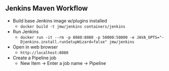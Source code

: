 ## Jenkins Maven Workflow

* Build base Jenkins image w/plugins installed
    * `docker build -t jmw/jenkins containers/jenkins`
* Run Jenkins
    * `docker run -it --rm -p 8080:8080 -p 50000:50000 -e JAVA_OPTS="-Djenkins.install.runSetupWizard=false" jmw/jenkins`
* Open in web browser
    * `http://localhost:8080`
* Create a Pipeline job
    * New Item -> Enter a job name -> Pipeline